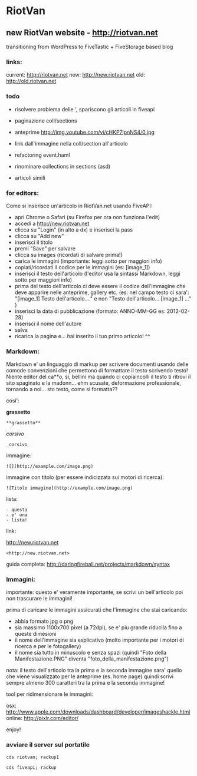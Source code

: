 # RiotVan
## new RiotVan website - http://riotvan.net

transitioning from WordPress to FiveTastic + FiveStorage based blog


### links:

current: http://riotvan.net
new: http://new.riotvan.net
old: http://old.riotvan.net


### todo

- risolvere problema delle ', spariscono gli articoli in fiveapi
- paginazione coll/sections
- anteprime http://img.youtube.com/vi/cHKP7lpnNS4/0.jpg

- link dall'immagine nella coll/section all'articolo
- refactoring event.haml
- rinominare collections in sections (asd)
- articoli simili

### for editors:

Come si inserisce un'articolo in RiotVan.net usando FiveAPI:

- apri Chrome o Safari (su Firefox per ora non funziona l'edit)
- accedi a http://new.riotvan.net
- clicca su "Login" (in alto a dx) e inserisci la pass
- clicca su "Add new"
- inserisci il titolo
- premi "Save" per salvare
- clicca su images (ricordati di salvare prima!)
- carica le immagini (importante: leggi sotto per maggiori info)
- copiati/ricordati il codice per le immagini (es: [image_1])
- inserisci il testo dell'articolo (l'editor usa la sintassi Markdown, leggi sotto per maggiori info)
- prima del testo dell'articolo ci deve essere il codice dell'immagine che deve apparire nelle anteprime, gallery etc. (es: nel campo testo ci sara': "[image_1] Testo dell'articolo...." e non "Testo dell'articolo... [image_1] ..." ) 
- inserisci la data di pubblicazione (formato: ANNO-MM-GG es: 2012-02-28)
- inserisci il nome dell'autore
- salva
- ricarica la pagina e... hai inserito il tuo primo articolo! ^^


### Markdown:

Markdown e' un linguaggio di markup per scrivere documenti usando delle comode convenzioni che permettono di formattare il testo scrivendo testo! Niente editor del ca**o, si, bellini ma quando ci copiaincolli il testo ti ritrovi il sito spaginato e la madonn... ehm scusate, deformazione professionale, tornando a noi...
sto testo, come si formatta??

cosi':

**grassetto**

    **grassetto**

_corsivo_

    _corsivo_

immagine:

    ![](http://example.com/image.png)

immagine con titolo (per essere indicizzata sui motori di ricerca):

    ![Titolo immagine](http://example.com/image.png)

lista:

    - questa
    - e' una
    - lista!   

link:

<http://new.riotvan.net>  

    <http://new.riotvan.net>    


guida completa:
http://daringfireball.net/projects/markdown/syntax


### Immagini:

importante: questo e' veramente importante, se scrivi un bell'articolo poi non trascurare le immagini!

prima di caricare le immagini assicurati che l'immagine che stai caricando:

- abbia formato jpg o png
- sia massimo 1100x700 pixel (a 72dpi), se e' piu grande riducila fino a queste dimesioni
- il nome dell'immagine sia esplicativo (molto importante per i motori di ricerca e per le fotogallery)
- il nome sia tutto in minuscolo e senza spazi (quindi "Foto della Manifestazione.PNG" diventa "foto_della_manifestazione.png")


nota: il testo dell'articolo tra la prima e la seconda immagine sara' quello che viene visualizzato per le anteprime (es. home page) quindi scrivi sempre almeno 300 caratteri tra la prima e la seconda immagine!


tool per ridimensionare le immagini:

osx: http://www.apple.com/downloads/dashboard/developer/imageshackle.html
online: http://pixlr.com/editor/

enjoy!


### avviare il server sul portatile

    cds riotvan; rackup1

    cds fiveapi; rackup